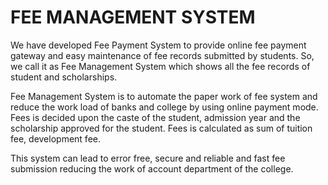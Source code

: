 # FEE MANAGEMENT SYSTEM

We have developed Fee Payment System to provide online fee payment gateway and easy maintenance of fee records submitted by students. So, we call it as Fee Management System which shows all the fee records of student and scholarships.

Fee Management System is to automate the paper work of fee system and reduce the work load of banks and college by using online payment mode. Fees is decided upon the caste of the student, admission year and the scholarship approved for the student. Fees is calculated as sum of tuition fee, development fee.

This system can lead to error free, secure and reliable and fast fee submission reducing the work of account department of the college.
